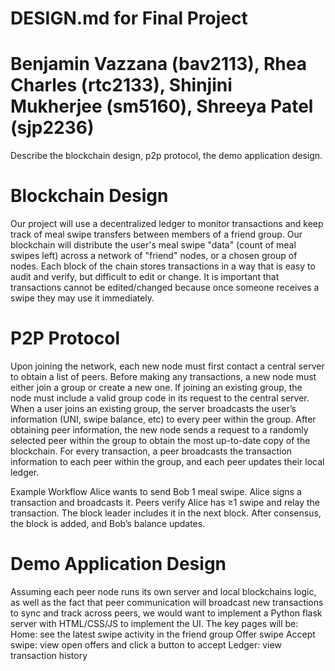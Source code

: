 
# DESIGN.md for Final Project

# Benjamin Vazzana (bav2113), Rhea Charles (rtc2133), Shinjini Mukherjee (sm5160), Shreeya Patel (sjp2236)

Describe the blockchain design, p2p protocol, the demo application design.

# Blockchain Design
Our project will use a decentralized ledger to monitor transactions and keep track of meal swipe transfers between members of a friend group. Our blockchain will distribute the user's meal swipe "data" (count of meal swipes left) across a network of "friend" nodes, or a chosen group of nodes. Each block of the chain stores transactions in a way that is easy to audit and verify, but difficult to edit or change. It is important that transactions cannot be edited/changed because once someone receives a swipe they may use it immediately. 


# P2P Protocol
Upon joining the network, each new node must first contact a central server to obtain a list of peers. Before making any transactions, a new node must either join a group or create a new one. If joining an existing group, the node must include a valid group code in its request to the central server. When a user joins an existing group, the server broadcasts the user’s information (UNI, swipe balance, etc) to every peer within the group. After obtaining peer information, the new node sends a request to a randomly selected peer within the group to obtain the most up-to-date copy of the blockchain. For every transaction, a peer broadcasts the transaction information to each peer within the group, and each peer updates their local ledger.

Example Workflow
Alice wants to send Bob 1 meal swipe.
Alice signs a transaction and broadcasts it.
Peers verify Alice has ≥1 swipe and relay the transaction.
The block leader includes it in the next block.
After consensus, the block is added, and Bob’s balance updates.


# Demo Application Design
Assuming each peer node runs its own server and local blockchains logic, as well as the fact that peer communication will broadcast new transactions to sync and track across peers, we would want to implement a Python flask server with HTML/CSS/JS to implement the UI. The key pages will be:
Home: see the latest swipe activity in the friend group
Offer swipe
Accept swipe: view open offers and click a button to accept
Ledger: view transaction history

